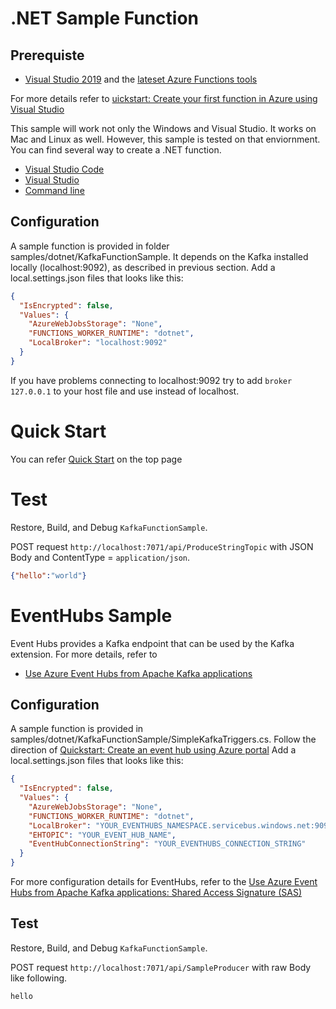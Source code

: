 # .NET Sample Function

## Prerequiste

* [Visual Studio 2019](https://azure.microsoft.com/downloads/) and the [lateset Azure Functions tools](https://docs.microsoft.com/en-us/azure/azure-functions/functions-develop-vs#check-your-tools-version)

For more details refer to [uickstart: Create your first function in Azure using Visual Studio](https://docs.microsoft.com/en-us/azure/azure-functions/functions-create-your-first-function-visual-studio#prerequisites)

This sample will work not only the Windows and Visual Studio. It works on Mac and Linux as well. However, this sample is tested on that enviornment. You can find several way to create a .NET function.

* [Visual Studio Code](https://docs.microsoft.com/en-us/azure/azure-functions/functions-create-first-function-vs-code?pivots=programming-language-csharp)
* [Visual Studio](https://docs.microsoft.com/en-us/azure/azure-functions/functions-create-your-first-function-visual-studio)
* [Command line](https://docs.microsoft.com/en-us/azure/azure-functions/functions-create-first-azure-function-azure-cli?tabs=bash%2Cbrowser&pivots=programming-language-csharp)

## Configuration

A sample function is provided in folder samples/dotnet/KafkaFunctionSample. It depends on the Kafka installed locally (localhost:9092), as described in previous section. Add a local.settings.json files that looks like this:

```json
{
  "IsEncrypted": false,
  "Values": {
    "AzureWebJobsStorage": "None",
    "FUNCTIONS_WORKER_RUNTIME": "dotnet",
    "LocalBroker": "localhost:9092"
  }
}
```

If you have problems connecting to localhost:9092 try to add `broker    127.0.0.1` to your host file and use instead of localhost.

# Quick Start

You can refer [Quick Start](https://github.com/Azure/azure-functions-kafka-extension#net-quickstart) on the top page

# Test

Restore, Build, and Debug `KafkaFunctionSample`.

POST request `http://localhost:7071/api/ProduceStringTopic` 
with JSON Body and ContentType = `application/json`.

```json
{"hello":"world"}
```

# EventHubs Sample
Event Hubs provides a Kafka endpoint that can be used by the Kafka extension. For more details, refer to 

* [Use Azure Event Hubs from Apache Kafka applications](https://docs.microsoft.com/en-us/azure/event-hubs/event-hubs-for-kafka-ecosystem-overview)

## Configuration

A sample function is provided in samples/dotnet/KafkaFunctionSample/SimpleKafkaTriggers.cs. Follow the direction of [Quickstart: Create an event hub using Azure portal](https://docs.microsoft.com/en-us/azure/event-hubs/event-hubs-create) Add a local.settings.json files that looks like this:

```json
{
  "IsEncrypted": false,
  "Values": {
    "AzureWebJobsStorage": "None",
    "FUNCTIONS_WORKER_RUNTIME": "dotnet",
    "LocalBroker": "YOUR_EVENTHUBS_NAMESPACE.servicebus.windows.net:9093",
    "EHTOPIC": "YOUR_EVENT_HUB_NAME",
    "EventHubConnectionString": "YOUR_EVENTHUBS_CONNECTION_STRING"
  }
}
```

For more configuration details for EventHubs, refer to the [Use Azure Event Hubs from Apache Kafka applications: Shared Access Signature (SAS)](https://docs.microsoft.com/en-us/azure/event-hubs/event-hubs-for-kafka-ecosystem-overview#shared-access-signature-sas)

## Test

Restore, Build, and Debug `KafkaFunctionSample`.

POST request `http://localhost:7071/api/SampleProducer` 
with raw Body like following.

```
hello
```
